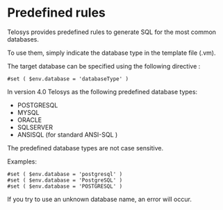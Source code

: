 # Predefined rules

Telosys provides predefined rules to generate SQL for the most common databases.

To use them, simply indicate the database type in the template file (.vm).

The target database can be specified using the following directive :

```
#set ( $env.database = 'databaseType' )
```

In version 4.0 Telosys as the following predefined database types:

* POSTGRESQL&#x20;
* MYSQL&#x20;
* ORACLE&#x20;
* SQLSERVER&#x20;
* ANSISQL  (for standard ANSI-SQL )

The predefined database types are not case sensitive.

Examples:

```
#set ( $env.database = 'postgresql' )
#set ( $env.database = 'PostgreSQL' )
#set ( $env.database = 'POSTGRESQL' )
```

If you try to use an unknown database name, an error will occur.
